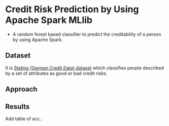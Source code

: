 # Credit Risk Prediction by Using Apache Spark MLlib

- A random forest based classifier to predict the creditability of a person by using Apache Spark.

## Dataset  
It is [Statlog (German Credit Data) dataset](https://archive.ics.uci.edu/ml/datasets/Statlog+(German+Credit+Data)) which classifies people described by a set of attributes as good or bad credit risks. 

## Approach

## Results
Add table of acc..





